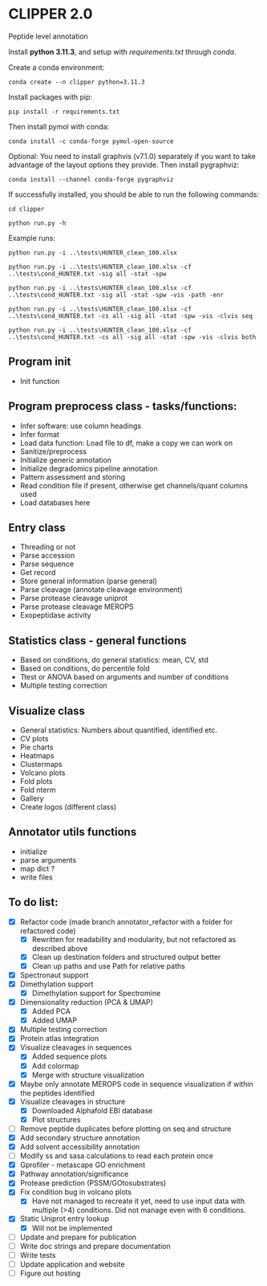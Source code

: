 # CLIPPER 2.0
Peptide level annotation

Install **python 3.11.3**, and setup with *requirements.txt* through *conda*.

Create a conda environment:

`conda create --n clipper python=3.11.3`

Install packages with pip:

`pip install -r requirements.txt`

Then install pymol with conda:

`conda install -c conda-forge pymol-open-source`

Optional: You need to install graphvis (v7.1.0) separately if you want to take advantage of the layout options they provide. Then install pygraphviz:

`conda install --channel conda-forge pygraphviz`

If successfully installed, you should be able to run the following commands:

`cd clipper`

`python run.py -h`

Example runs:

`python run.py -i ..\tests\HUNTER_clean_100.xlsx`

`python run.py -i ..\tests\HUNTER_clean_100.xlsx -cf ..\tests\cond_HUNTER.txt -sig all -stat -spw `

`python run.py -i ..\tests\HUNTER_clean_100.xlsx -cf ..\tests\cond_HUNTER.txt -sig all -stat -spw -vis -path -enr`

`python run.py -i ..\tests\HUNTER_clean_100.xlsx -cf ..\tests\cond_HUNTER.txt -cs all -sig all -stat -spw -vis -clvis seq`

`python run.py -i ..\tests\HUNTER_clean_100.xlsx -cf ..\tests\cond_HUNTER.txt -cs all -sig all -stat -spw -vis -clvis both`

## Program init
- Init function

## Program preprocess class - tasks/functions:
- Infer software: use column headings
- Infer format
- Load data function: Load file to df, make a copy we can work on
- Sanitize/preprocess
- Initialize generic annotation
- Initialize degradomics pipeline annotation
- Pattern assessment and storing
- Read condition file if present, otherwise get channels/quant columns used
- Load databases here

## Entry class
- Threading or not
- Parse accession
- Parse sequence
- Get record
- Store general information (parse general)
- Parse cleavage (annotate cleavage environment)
- Parse protease cleavage uniprot
- Parse protease cleavage MEROPS
- Exopeptidase activity

## Statistics class - general functions
- Based on conditions, do general statistics: mean, CV, std
- Based on conditions, do percentile fold
- Ttest or ANOVA based on arguments and number of conditions
- Multiple testing correction

## Visualize class
- General statistics: Numbers about quantified, identified etc.
- CV plots
- Pie charts
- Heatmaps
- Clustermaps
- Volcano plots
- Fold plots
- Fold nterm
- Gallery
- Create logos (different class)

## Annotator utils functions
- initialize 
- parse arguments
- map dict ?
- write files

## To do list:
- [x] Refactor code (made branch annotator_refactor with a folder for refactored code)
    - [x] Rewritten for readability and modularity, but not refactored as described above
    - [x] Clean up destination folders and structured output better
    - [x] Clean up paths and use Path for relative paths
- [x] Spectronaut support
- [x] Dimethylation support
    - [x] Dimethylation support for Spectromine
- [x] Dimensionality reduction (PCA & UMAP)
    - [x] Added PCA
    - [x] Added UMAP
- [x] Multiple testing correction
- [x] Protein atlas integration
- [x] Visualize cleavages in sequences
    - [x] Added sequence plots
    - [x] Add colormap 
    - [x] Merge with structure visualization
- [x] Maybe only annotate MEROPS code in sequence visualization if within the peptides identified
- [x] Visualize cleavages in structure
    - [x] Downloaded Alphafold EBI database
    - [x] Plot structures
- [ ] Remove peptide duplicates before plotting on seq and structure
- [x] Add secondary structure annotation
- [x] Add solvent accessibility annotation
- [ ] Modify ss and sasa calculations to read each protein once
- [x] Gprofiler - metascape GO enrichment
- [x] Pathway annotation/significance
- [x] Protease prediction (PSSM/GOtosubstrates)
- [x] Fix condition bug in volcano plots
    - [x] Have not managed to recreate it yet, need to use input data with multiple (>4) conditions. Did not manage even with 6 conditions.
- [x] Static Uniprot entry lookup
    - [x] Will not be implemented
- [ ] Update and prepare for publication
- [ ] Write doc strings and prepare documentation
- [ ] Write tests
- [ ] Update application and website
- [ ] Figure out hosting